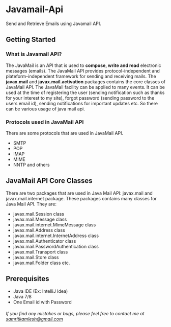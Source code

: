 # Javamail-Api
Send and Retrieve Emails using Javamail API.

## Getting Started
### What is Javamail API?
The JavaMail is an API that is used to **compose, write and read** electronic messages (emails).
The JavaMail API provides protocol-independent and plateform-independent framework for sending and receiving mails.
The **javax.mail** and **javax.mail.activation** packages contains the core classes of JavaMail API.
The JavaMail facility can be applied to many events. It can be used at the time of registering the user (sending notification such as thanks for your interest to my site), forgot password (sending password to the users email id), sending notifications for important updates etc. So there can be various usage of java mail api.

### Protocols used in JavaMail API
There are some protocols that are used in JavaMail API.
  - SMTP
  - POP
  - IMAP
  - MIME
  - NNTP and others
  
## JavaMail API Core Classes
There are two packages that are used in Java Mail API: javax.mail and javax.mail.internet package. These packages contains many classes for Java Mail API. They are:

  - javax.mail.Session class
  - javax.mail.Message class
  - javax.mail.internet.MimeMessage class
  - javax.mail.Address class
  - javax.mail.internet.InternetAddress class
  - javax.mail.Authenticator class
  - javax.mail.PasswordAuthentication class
  - javax.mail.Transport class
  - javax.mail.Store class
  - javax.mail.Folder class etc.


## Prerequisites
* Java IDE (Ex: IntelliJ Idea)
* Java 7/8
* One Email id with Password


###### If you find any mistakes or bugs, please feel free to contact me at samritkamlesh@gmail.com
